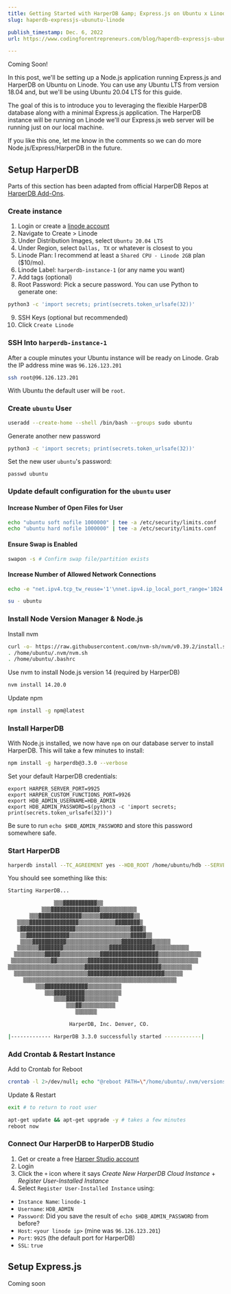 ```yaml
---
title: Getting Started with HarperDB &amp; Express.js on Ubuntu x Linode
slug: haperdb-expressjs-ubunutu-linode

publish_timestamp: Dec. 6, 2022
url: https://www.codingforentrepreneurs.com/blog/haperdb-expressjs-ubunutu-linode/

---
```



<div class='alert-warning p-5 text-center font-bold text-lg text-black'>Coming Soon!</div>

In this post, we'll be setting up a Node.js application running Express.js and HarperDB on Ubuntu on Linode. You can use any Ubuntu LTS from version 18.04 and, but we'll be using Ubuntu 20.04 LTS for this guide. 

The goal of this is to introduce you to leveraging the flexible HarperDB database along with a minimal Express.js application. The HarperDB instance will be running on Linode we'll our Express.js web server will be running just on our local machine.

If you like this one, let me know in the comments so we can do more Node.js/Express/HarperDB in the future.

## Setup HarperDB
Parts of this section has been adapted from official HarperDB Repos at [HarperDB Add-Ons](https://github.com/HarperDB-Add-Ons).


### Create instance
1. Login or create a [linode account](https://linode.com/cfe)
2. Navigate to Create > Linode
3. Under Distribution Images, select `Ubuntu 20.04 LTS` 
4. Under Region, select `Dallas, TX` or whatever is closest to you
5. Linode Plan: I recommend at least a `Shared CPU - Linode 2GB` plan ($10/mo).
6. Linode Label: `harperdb-instance-1` (or any name you want)  
7. Add tags (optional)
8. Root Password: Pick a secure password. You can use Python to generate one:
```bash
python3 -c 'import secrets; print(secrets.token_urlsafe(32))'
```
9. SSH Keys (optional but recommended)
10. Click `Create Linode`

### SSH Into `harperdb-instance-1`
After a couple minutes your Ubuntu instance will be ready on Linode. Grab the IP address mine was `96.126.123.201`


```bash
ssh root@96.126.123.201
```
With Ubuntu the default user will be `root`. 

### Create `ubuntu` User

```bash
useradd --create-home --shell /bin/bash --groups sudo ubuntu
```
Generate another new password
```bash
python3 -c 'import secrets; print(secrets.token_urlsafe(32))'
```
Set the new user `ubuntu`'s password:

```
passwd ubuntu
```

### Update default configuration for the `ubuntu` user

#### Increase Number of Open Files for User
```bash
echo "ubuntu soft nofile 1000000" | tee -a /etc/security/limits.conf
echo "ubuntu hard nofile 1000000" | tee -a /etc/security/limits.conf
```

#### Ensure Swap is Enabled
```bash
swapon -s # Confirm swap file/partition exists
```

#### Increase Number of Allowed Network Connections

```bash
echo -e "net.ipv4.tcp_tw_reuse='1'\nnet.ipv4.ip_local_port_range='1024 65000'\nnet.ipv4.tcp_fin_timeout='15'" >> /etc/sysctl.conf

su - ubuntu
```
### Install Node Version Manager & Node.js

Install nvm
```bash
curl -o- https://raw.githubusercontent.com/nvm-sh/nvm/v0.39.2/install.sh | bash
. /home/ubuntu/.nvm/nvm.sh
. /home/ubuntu/.bashrc
```

Use nvm to install Node.js version 14 (required by HarperDB)
```bash
nvm install 14.20.0
```

Update npm
```bash
npm install -g npm@latest
```


### Install HarperDB
With Node.js installed, we now have `npm` on our database server to install HarperDB. This will take a few minutes to install:

```bash
npm install -g harperdb@3.3.0 --verbose
```

Set your default HarperDB credentials:

```
export HARPER_SERVER_PORT=9925
export HARPER_CUSTOM_FUNCTIONS_PORT=9926
export HDB_ADMIN_USERNAME=HDB_ADMIN
export HDB_ADMIN_PASSWORD=$(python3 -c 'import secrets; print(secrets.token_urlsafe(32))')
```
Be sure to run `echo $HDB_ADMIN_PASSWORD` and store this password somewhere safe.

### Start HarperDB
```bash
harperdb install --TC_AGREEMENT yes --HDB_ROOT /home/ubuntu/hdb --SERVER_PORT $HARPER_SERVER_PORT --HDB_ADMIN_USERNAME $HDB_ADMIN_USERNAME --HDB_ADMIN_PASSWORD '$HDB_ADMIN_PASSWORD' --HTTPS_ON true --CUSTOM_FUNCTIONS true --CUSTOM_FUNCTIONS_PORT $HARPER_CUSTOM_FUNCTIONS_PORT
```
You should see something like this:
```bash
Starting HarperDB...

               ▒▒▒▓▓▓▓▓▓▓▓▓▓▓▒▒                                
           ▒▒▒▓▓▓▓▓▓▓▓▓▓▓▓▓▓▓▓▒▒▒▒▒▒▒▒▒▒▒▒                     
       ▒▒▒▓▓▓▓▓▓▓▓▓▓▓▓▓▓▒▒▒▒▒▒▓▓▓▓▓▓▓▓▓▓▓▒▒                    
   ▒▒▒▒▓▓▓▓▓▓▓▓▓▓▓▓▓▓▓▓▒▒▒▒▒▒▒▒▒▒▒▒▓▓▓▓▓▓▓▓▒                   
   ▒▓▓▓▓▓▓▓▓▓▓▓▓▓▓▓▓▓▓▒▒▒▒▒▒▒▒▒▒▒▒▒▒▒▒▒▒▓▓▓▓▒                  
    ▒▒▓▓▓▓▓▓▓▓▓▓▓▓▓▓▒▒▒▒▒▒▒▒▒▒▒▒▒▒▒▒▒▒▒▒▓▓▓▓▓▒▒                
    ▒▒▒▒▓▓▓▓▓▓▓▓▓▓▓▒▒▒▒▒▒▒▒▒▒▒▒▒▒▒▒▒▒▓▓▓▓▓▓▓▓▓▓▒▒▒▒▒▒          
   ▒▒▒▒▒▒▒▓▓▓▓▓▓▓▓▒▒▒▒▒▒▒▒▒▒▒▒▒▒▒▓▓▓▓▓▓▓▓▓▓▓▓▓▓▓▒▒▒▒▒▒▒▒▒▒▒    
  ▒▒▒▒▒▒▒▒▒▒▓▓▓▓▓▒▒▒▒▒▒▒▒▒▒▒▒▒▓▓▓▓▓▓▓▓▓▓▓▓▓▓▓▓▓▓▓▒▒▒▒▒▒▒▒▒▒▒▒▒▒
 ▒▒▒▒▒▒▒▒▒▒▒▒▒▓▓▒▒▒▒▒▒▒▒▒▒▓▓▓▓▓▓▓▓▓▓▓▓▓▓▓▓▓▓▓▓▓▓▓▒▒▒▒▒▒▒▒▒▒▒▒▒ 
▒▒▒▒▒▒▒▒▒▒▒▒▒▒▒▒▒▒▒▒▒▒▒▒▒▓▓▓▓▓▓▓▓▓▓▓▓▓▓▓▓▓▓▓▓▓▓▓▓▓▒▒▒▒▒▒▒▒▒▒   
  ▒▒▒▒▒▒▒▒▒▒▒▒▒▒▒▒▒▒▒▒▒▒▒▒▓▓▓▓▓▓▓▓▓▓▓▓▓▓▓▓▓▓▓▓▓▓▓▓▓▒▒▒▒▒▒      
     ▒▒▒▒▒▒▒▒▒▒▒▒▒▒▒▒▒▒▒▒▒▒▒▒▒▒▒▒▒▒▒▒▒▒▒▒▒▒▒▒▒▒▒▒▒▒▒▒▒▒        
         ▒▒▒▓▓▓▓▓▓▓▓▓▓▓▓▓▓▒▒▒▒▒▒▒▒▒▒▒                          
            ▒▒▒▓▓▓▓▓▓▓▓▓▓▒▒▒▒▒▒▒▒▒▒▒▒                          
               ▒▒▒▒▓▓▓▓▓▓▒▒▒▒▒▒▒▒▒▒▒                           
                   ▒▒▒▓▓▒▒▒▒▒▒▒▒▒▒▒                            
                      ▒▒▒▒▒▒▒                                  

                    HarperDB, Inc. Denver, CO.

|------------- HarperDB 3.3.0 successfully started ------------|
```
### Add Crontab & Restart Instance


Add to Crontab for Reboot
```bash
crontab -l 2>/dev/null; echo "@reboot PATH=\"/home/ubuntu/.nvm/versions/node/v14.20.0/bin:$PATH\" && harperdb" | crontab -
```

Update & Restart
```bash
exit # to return to root user

apt-get update && apt-get upgrade -y # takes a few minutes
reboot now
```

### Connect Our HarperDB to HarperDB Studio

1. Get or create a free [Harper Studio account](https://studio.harperdb.io/?utm_source=cfe&utm_medium=article&utm_campaign=cfe)
2. Login
3. Click the `+` icon where it says _Create New HarperDB Cloud Instance_ + _Register User-Installed Instance_
4. Select `Register User-Installed Instance` using:
- `Instance Name`: `linode-1`
- `Username`: `HDB_ADMIN`
- `Password`: Did you save the result of `echo $HDB_ADMIN_PASSWORD` from before?
- `Host`: `<your linode ip>` (mine was `96.126.123.201`)
- `Port`: `9925` (the default port for HarperDB)
- `SSL`: `true`
  

## Setup Express.js
Coming soon
